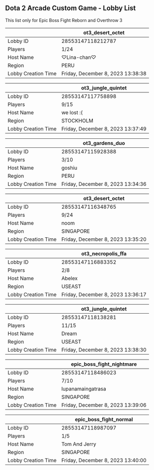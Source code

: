 ## Dota 2 Arcade Custom Game - Lobby List

This list only for Epic Boss Fight Reborn and Overthrow 3

|  | ot3_desert_octet |
| ------ | ------ |
| Lobby ID | 28553147118212787 |
| Players | 1/24 |
| Host Name | ♡Lina-chan♡ |
| Region | PERU |
| Lobby Creation Time | Friday, December 8, 2023 13:38:38 |


|  | ot3_jungle_quintet |
| ------ | ------ |
| Lobby ID | 28553147117758898 |
| Players | 9/15 |
| Host Name | we lost :( |
| Region | STOCKHOLM |
| Lobby Creation Time | Friday, December 8, 2023 13:37:49 |


|  | ot3_gardens_duo |
| ------ | ------ |
| Lobby ID | 28553147115928388 |
| Players | 3/10 |
| Host Name | goshiu |
| Region | PERU |
| Lobby Creation Time | Friday, December 8, 2023 13:34:36 |


|  | ot3_desert_octet |
| ------ | ------ |
| Lobby ID | 28553147116348765 |
| Players | 9/24 |
| Host Name | noom |
| Region | SINGAPORE |
| Lobby Creation Time | Friday, December 8, 2023 13:35:20 |


|  | ot3_necropolis_ffa |
| ------ | ------ |
| Lobby ID | 28553147116883352 |
| Players | 2/8 |
| Host Name | Abelex |
| Region | USEAST |
| Lobby Creation Time | Friday, December 8, 2023 13:36:17 |


|  | ot3_jungle_quintet |
| ------ | ------ |
| Lobby ID | 28553147118138281 |
| Players | 11/15 |
| Host Name | Dream |
| Region | USEAST |
| Lobby Creation Time | Friday, December 8, 2023 13:38:30 |


|  | epic_boss_fight_nightmare |
| ------ | ------ |
| Lobby ID | 28553147118486023 |
| Players | 7/10 |
| Host Name | lupanamaingatrasa |
| Region | SINGAPORE |
| Lobby Creation Time | Friday, December 8, 2023 13:39:06 |


|  | epic_boss_fight_normal |
| ------ | ------ |
| Lobby ID | 28553147118987097 |
| Players | 1/5 |
| Host Name | Tom And Jerry |
| Region | SINGAPORE |
| Lobby Creation Time | Friday, December 8, 2023 13:40:00 |


